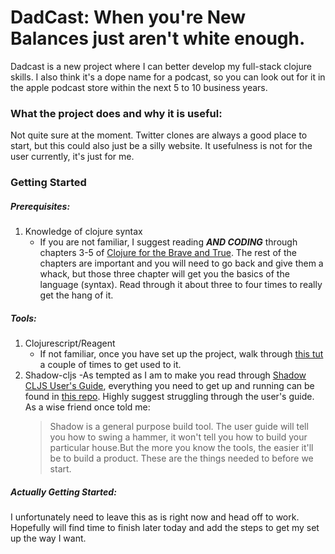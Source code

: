 # DadCast: When you're New Balances just aren't white enough.

Dadcast is a new project where I can better develop my full-stack clojure skills. I also think it's a dope name for a podcast, so you can look out for it in the apple podcast store within the next 5 to 10 business years.

### What the project does and why it is useful: 

Not quite sure at the moment. Twitter clones are always a good place to start, but this could also just be a silly website. It usefulness is not for the user currently, it's just for me.

### Getting Started

##### Prerequisites: 
1. Knowledge of clojure syntax
   - If you are not familiar, I suggest reading **_AND CODING_** through chapters 3-5 of 
     [Clojure for the Brave and True](https://www.braveclojure.com/do-things/). The rest of the chapters are important      and you will need to go back and give them a whack, but those three chapter will get you the basics of the            language (syntax). Read through it about three to four times to really get the hang of it.

##### Tools:
1. Clojurescript/Reagent 
   - If not familiar, once you have set up the project, walk through [this tut](https://reagent-project.github.io/) a      couple of times to get used to it.
2. Shadow-cljs
   -As tempted as I am to make you read through [Shadow CLJS User's Guide](https://shadow-cljs.github.io/docs/UsersGuide.html#_deps_edn_tools_deps), everything you need to get up and running can be found in [this repo](https://github.com/thheller/shadow-cljs). Highly suggest struggling through the user's guide. As a wise friend once told me:
   > Shadow is a general purpose build tool. The user guide will tell you how to swing a hammer, it won't tell you how to build your particular house.But the more you know the tools, the easier it'll be to build a product.
   These are the things needed to before we start.
   
##### Actually Getting Started:
I unfortunately need to leave this as is right now and head off to work. Hopefully will find time to finish later today and add the steps to get my set up the way I want. 
